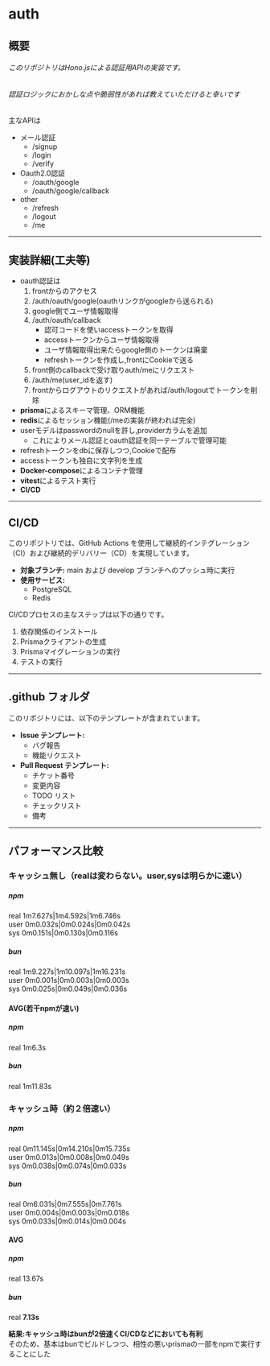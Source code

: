 # auth

## 概要
###### このリポジトリはHono.jsによる認証用APIの実装です。  
###### 認証ロジックにおかしな点や脆弱性があれば教えていただけると幸いです
主なAPIは
- メール認証
  - /signup
  - /login
  - /verify
- Oauth2.0認証
  - /oauth/google
  - /oauth/google/callback
- other
  - /refresh
  - /logout
  - /me

---
 
## 実装詳細(工夫等)
- oauth認証は
  1. frontからのアクセス
  2. /auth/oauth/google(oauthリンクがgoogleから送られる)
  3. google側でユーザ情報取得
  4. /auth/oauth/callback
     - 認可コードを使いaccessトークンを取得
     - accessトークンからユーザ情報取得
     - ユーザ情報取得出来たらgoogle側のトークンは廃棄
     - refreshトークンを作成し,frontにCookieで送る
  5. front側のcallbackで受け取りauth/meにリクエスト
  6. /auth/me(user_idを返す)
  7. frontからログアウトのリクエストがあれば/auth/logoutでトークンを削除
- **prisma**によるスキーマ管理、ORM機能
- **redis**によるセッション機能(/meの実装が終われば完全)
- userモデルはpasswordのnullを許し,providerカラムを追加
  - これによりメール認証とoauth認証を同一テーブルで管理可能
- refreshトークンをdbに保存しつつ,Cookieで配布
- accessトークンも独自に文字列を生成
- **Docker-compose**によるコンテナ管理
- **vitest**によるテスト実行
- **CI/CD**

---

## CI/CD

このリポジトリでは、GitHub Actions を使用して継続的インテグレーション（CI）および継続的デリバリー（CD）を実現しています。

- **対象ブランチ:** main および develop ブランチへのプッシュ時に実行
- **使用サービス:**
  - PostgreSQL
  - Redis

CI/CDプロセスの主なステップは以下の通りです。

1. 依存関係のインストール
2. Prismaクライアントの生成
3. Prismaマイグレーションの実行
4. テストの実行

---

## .github フォルダ

このリポジトリには、以下のテンプレートが含まれています。

- **Issue テンプレート:**
  - バグ報告
  - 機能リクエスト
- **Pull Request テンプレート:**
  - チケット番号
  - 変更内容
  - TODO リスト
  - チェックリスト
  - 備考

---

## パフォーマンス比較
### キャッシュ無し（realは変わらない。user,sysは明らかに速い）

##### npm

real    1m7.627s|1m4.592s|1m6.746s  
user    0m0.032s|0m0.024s|0m0.042s  
sys     0m0.151s|0m0.130s|0m0.116s  

##### bun

real    1m9.227s|1m10.097s|1m16.231s  
user    0m0.001s|0m0.003s|0m0.003s  
sys     0m0.025s|0m0.049s|0m0.036s  

#### AVG(若干npmが速い)
##### npm
real    1m6.3s
##### bun
real    1m11.83s

### キャッシュ時（約２倍速い）
##### npm

real    0m11.145s|0m14.210s|0m15.735s  
user    0m0.013s|0m0.008s|0m0.049s  
sys     0m0.038s|0m0.074s|0m0.033s  

##### bun

real    0m6.031s|0m7.555s|0m7.761s  
user    0m0.004s|0m0.003s|0m0.018s  
sys     0m0.033s|0m0.014s|0m0.004s  

#### AVG

##### npm
real    13.67s
##### bun
real    **7.13s**

**結果:キャッシュ時はbunが2倍速くCI/CDなどにおいても有利**  
そのため、基本はbunでビルドしつつ、相性の悪いprismaの一部をnpmで実行することにした
